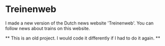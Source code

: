 # Treinenweb
I made a new version of the Dutch news website 'Treinenweb'.
You can follow news about trains on this website. 

** This is an old project. I would code it differently if I had to do it again. **

